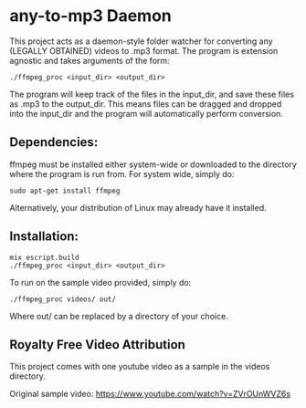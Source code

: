 # any-to-mp3 Daemon

This project acts as a daemon-style folder watcher for converting any (LEGALLY OBTAINED) videos to .mp3 format. The program is extension agnostic and takes arguments of the form:

```
./ffmpeg_proc <input_dir> <output_dir>
```

The program will keep track of the files in the input_dir, and save these files as .mp3 to the output_dir. This means files can be dragged and dropped into the input_dir and the program will automatically perform conversion. 

## Dependencies:

ffmpeg must be installed either system-wide or downloaded to the directory where the program is run from. For system wide, simply do:

```
sudo apt-get install ffmpeg
```

Alternatively, your distribution of Linux may already have it installed. 

## Installation:


```
mix escript.build
./ffmpeg_proc <input_dir> <output_dir>
```

To run on the sample video provided, simply do:

```
./ffmpeg_proc videos/ out/
```

Where out/ can be replaced by a directory of your choice.


## Royalty Free Video Attribution

This project comes with one youtube video as a sample in the videos directory.

Original sample video: https://www.youtube.com/watch?v=ZVrOUnWVZ6s

